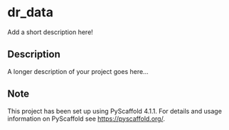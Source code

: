 # dr_data

Add a short description here!


## Description

A longer description of your project goes here...


<!-- pyscaffold-notes -->

## Note

This project has been set up using PyScaffold 4.1.1. For details and usage
information on PyScaffold see https://pyscaffold.org/.
